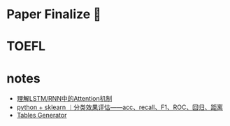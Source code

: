 # Paper Finalize :tada:

# TOEFL

# notes

  - [理解LSTM/RNN中的Attention机制](http://www.jeyzhang.com/understand-attention-in-rnn.html)
  - [python + sklearn ︱分类效果评估——acc、recall、F1、ROC、回归、距离](https://cloud.tencent.com/developer/article/1010865)
  - [Tables Generator](https://www.tablesgenerator.com/)
